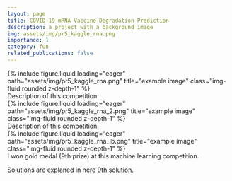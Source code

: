 ```yaml
---
layout: page
title: COVID-19 mRNA Vaccine Degradation Prediction
description: a project with a background image
img: assets/img/pr5_kaggle_rna.png
importance: 1
category: fun
related_publications: false
---
```




<div class="row">
    <div class="col-sm mt-3 mt-md-0">
        {% include figure.liquid loading="eager" path="assets/img/pr5_kaggle_rna.png" title="example image" class="img-fluid rounded z-depth-1" %}
    </div>
</div>
<div class="caption">
    Description of this competition.
</div>

<div class="row">
    <div class="col-sm mt-3 mt-md-0">
        {% include figure.liquid loading="eager" path="assets/img/pr5_kaggle_rna_2.png" title="example image" class="img-fluid rounded z-depth-1" %}
    </div>
</div>
<div class="caption">
    Description of this competition.
</div>

<div class="row">
    <div class="col-sm mt-3 mt-md-0">
        {% include figure.liquid loading="eager" path="assets/img/pr5_kaggle_rna_lb.png" title="example image" class="img-fluid rounded z-depth-1" %}
    </div>
</div>
<div class="caption">
    I won gold medal (9th prize) at this machine learning competition.
</div>

Solutions are explaned in here <a href='https://www.kaggle.com/competitions/stanford-covid-vaccine/discussion/189845'>9th solution.</a>

